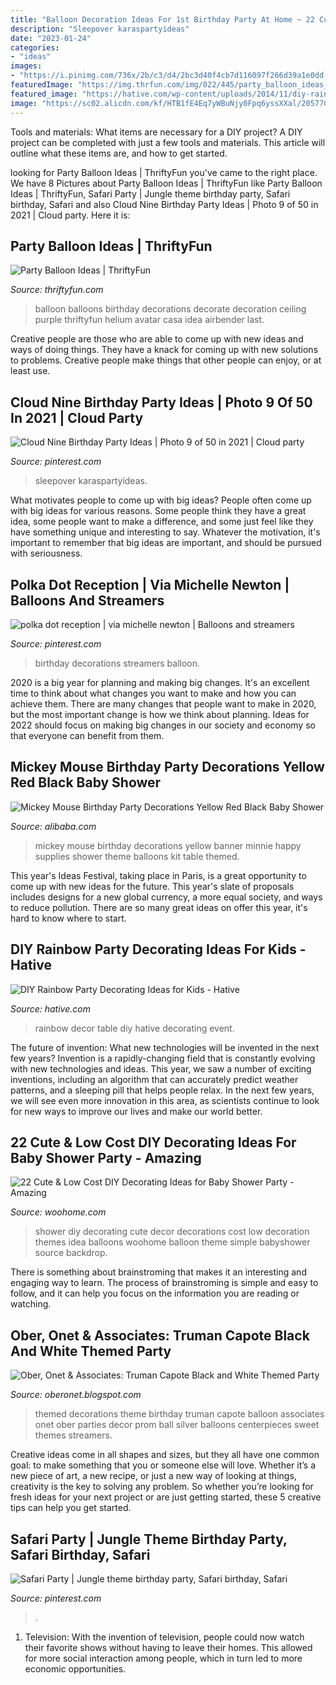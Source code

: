 ```yaml
---
title: "Balloon Decoration Ideas For 1st Birthday Party At Home ~ 22 Cute &amp; Low Cost Diy Decorating Ideas For Baby Shower Party"
description: "Sleepover karaspartyideas"
date: "2023-01-24"
categories:
- "ideas"
images:
- "https://i.pinimg.com/736x/2b/c3/d4/2bc3d40f4cb7d116097f266d39a1e0dd--birthday-party-decorations-parties-decorations.jpg"
featuredImage: "https://img.thrfun.com/img/022/445/party_balloon_ideas_l3.jpg"
featured_image: "https://hative.com/wp-content/uploads/2014/11/diy-rainbow-party-decorating-ideas/5-rainbow-table-decor.jpg"
image: "https://sc02.alicdn.com/kf/HTB1fE4Eq7yWBuNjy0Fpq6yssXXal/205770931/HTB1fE4Eq7yWBuNjy0Fpq6yssXXal.jpg"
---
```



Tools and materials: What items are necessary for a DIY project?
A DIY project can be completed with just a few tools and materials. This article will outline what these items are, and how to get started.

	

		
looking for Party Balloon Ideas | ThriftyFun you've came to the right place. We have 8 Pictures about Party Balloon Ideas | ThriftyFun like Party Balloon Ideas | ThriftyFun, Safari Party | Jungle theme birthday party, Safari birthday, Safari and also Cloud Nine Birthday Party Ideas | Photo 9 of 50 in 2021 | Cloud party. Here it is:
		
    
## Party Balloon Ideas | ThriftyFun

<img loading=lazy src="https://img.thrfun.com/img/022/445/party_balloon_ideas_l3.jpg" onerror="this.onerror=null;this.src='https://tse1.mm.bing.net/th?id=OIP.4I_-OMtXVRgbX0lDWGYyswHaGf&amp;pid=15.1';" alt="Party Balloon Ideas | ThriftyFun">

_Source: thriftyfun.com_

>balloon balloons birthday decorations decorate decoration ceiling purple thriftyfun helium avatar casa idea airbender last. 

	

Creative people are those who are able to come up with new ideas and ways of doing things. They have a knack for coming up with new solutions to problems. Creative people make things that other people can enjoy, or at least use.

    
## Cloud Nine Birthday Party Ideas | Photo 9 Of 50 In 2021 | Cloud Party

<img loading=lazy src="https://i.pinimg.com/736x/e8/24/d4/e824d4d986eefbd0afa757fafd8c8063.jpg" onerror="this.onerror=null;this.src='https://tse3.mm.bing.net/th?id=OIP.v_HW4mqm9Vd4SWAw40adiwHaLG&amp;pid=15.1';" alt="Cloud Nine Birthday Party Ideas | Photo 9 of 50 in 2021 | Cloud party">

_Source: pinterest.com_

>sleepover karaspartyideas. 

	

What motivates people to come up with big ideas?
People often come up with big ideas for various reasons. Some people think they have a great idea, some people want to make a difference, and some just feel like they have something unique and interesting to say. Whatever the motivation, it's important to remember that big ideas are important, and should be pursued with seriousness.

    
## Polka Dot Reception | Via Michelle Newton | Balloons And Streamers

<img loading=lazy src="https://i.pinimg.com/736x/2b/c3/d4/2bc3d40f4cb7d116097f266d39a1e0dd--birthday-party-decorations-parties-decorations.jpg" onerror="this.onerror=null;this.src='https://tse4.mm.bing.net/th?id=OIP.UU_Z-Zku1FbGewu7ZkV7hgHaJ3&amp;pid=15.1';" alt="polka dot reception | via michelle newton | Balloons and streamers">

_Source: pinterest.com_

>birthday decorations streamers balloon. 

	

2020 is a big year for planning and making big changes. It's an excellent time to think about what changes you want to make and how you can achieve them.
There are many changes that people want to make in 2020, but the most important change is how we think about planning. Ideas for 2022 should focus on making big changes in our society and economy so that everyone can benefit from them.

    
## Mickey Mouse Birthday Party Decorations Yellow Red Black Baby Shower

<img loading=lazy src="https://sc02.alicdn.com/kf/HTB1fE4Eq7yWBuNjy0Fpq6yssXXal/205770931/HTB1fE4Eq7yWBuNjy0Fpq6yssXXal.jpg" onerror="this.onerror=null;this.src='https://tse3.mm.bing.net/th?id=OIP.JkCPXLJdFrlzVqd9fjp6_wHaJQ&amp;pid=15.1';" alt="Mickey Mouse Birthday Party Decorations Yellow Red Black Baby Shower">

_Source: alibaba.com_

>mickey mouse birthday decorations yellow banner minnie happy supplies shower theme balloons kit table themed. 

	

This year's Ideas Festival, taking place in Paris, is a great opportunity to come up with new ideas for the future. This year's slate of proposals includes designs for a new global currency, a more equal society, and ways to reduce pollution. There are so many great ideas on offer this year, it's hard to know where to start.

    
## DIY Rainbow Party Decorating Ideas For Kids - Hative

<img loading=lazy src="https://hative.com/wp-content/uploads/2014/11/diy-rainbow-party-decorating-ideas/5-rainbow-table-decor.jpg" onerror="this.onerror=null;this.src='https://tse1.mm.bing.net/th?id=OIP.nMuxdESfSZj1uaUReL2v-AHaLI&amp;pid=15.1';" alt="DIY Rainbow Party Decorating Ideas for Kids - Hative">

_Source: hative.com_

>rainbow decor table diy hative decorating event. 

	

The future of invention: What new technologies will be invented in the next few years?
Invention is a rapidly-changing field that is constantly evolving with new technologies and ideas. This year, we saw a number of exciting inventions, including an algorithm that can accurately predict weather patterns, and a sleeping pill that helps people relax. In the next few years, we will see even more innovation in this area, as scientists continue to look for new ways to improve our lives and make our world better.

    
## 22 Cute &amp; Low Cost DIY Decorating Ideas For Baby Shower Party - Amazing

<img loading=lazy src="http://www.woohome.com/wp-content/uploads/2015/04/baby-shower-decor-ideas-woohome-4.jpg" onerror="this.onerror=null;this.src='https://tse1.mm.bing.net/th?id=OIP.-1kaSiLiP_D_Tnuv6Vm_dAHaLH&amp;pid=15.1';" alt="22 Cute &amp; Low Cost DIY Decorating Ideas for Baby Shower Party - Amazing">

_Source: woohome.com_

>shower diy decorating cute decor decorations cost low decoration themes idea balloons woohome balloon theme simple babyshower source backdrop. 

	

There is something about brainstroming that makes it an interesting and engaging way to learn. The process of brainstroming is simple and easy to follow, and it can help you focus on the information you are reading or watching.

    
## Ober, Onet &amp; Associates: Truman Capote Black And White Themed Party

<img loading=lazy src="http://1.bp.blogspot.com/__yYFbhaGFhs/TUcDrega5-I/AAAAAAAAARk/PhydPugcW_c/s1600/8.jpg" onerror="this.onerror=null;this.src='https://tse2.mm.bing.net/th?id=OIP.M89bKUNGOq08-C9Y3iv88wHaLG&amp;pid=15.1';" alt="Ober, Onet &amp; Associates: Truman Capote Black and White Themed Party">

_Source: oberonet.blogspot.com_

>themed decorations theme birthday truman capote balloon associates onet ober parties decor prom ball silver balloons centerpieces sweet themes streamers. 

	

Creative ideas come in all shapes and sizes, but they all have one common goal: to make something that you or someone else will love. Whether it’s a new piece of art, a new recipe, or just a new way of looking at things, creativity is the key to solving any problem. So whether you’re looking for fresh ideas for your next project or are just getting started, these 5 creative tips can help you get started.

    
## Safari Party | Jungle Theme Birthday Party, Safari Birthday, Safari

<img loading=lazy src="https://i.pinimg.com/736x/29/02/99/290299c7bd158893812fd705bfb7d990.jpg" onerror="this.onerror=null;this.src='https://tse1.mm.bing.net/th?id=OIP.GrJ0dRibzd78KU3M3s5tdQHaJL&amp;pid=15.1';" alt="Safari Party | Jungle theme birthday party, Safari birthday, Safari">

_Source: pinterest.com_

>. 

	

1. Television: With the invention of television, people could now watch their favorite shows without having to leave their homes. This allowed for more social interaction among people, which in turn led to more economic opportunities.


